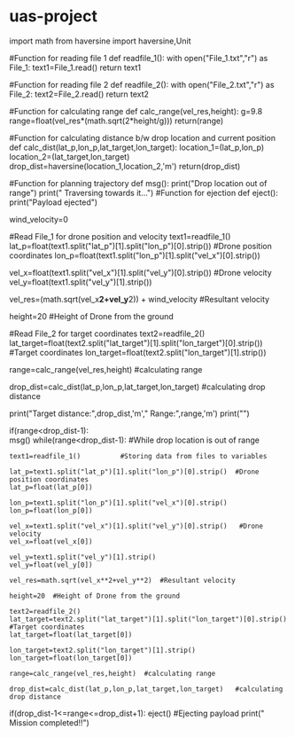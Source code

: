 # uas-project
import math
from haversine import haversine,Unit

#Function for reading file 1
def readfile_1():
 with open("File_1.txt","r") as File_1:
    text1=File_1.read()
 return text1

#Function for reading file 2
def readfile_2():
 with open("File_2.txt","r") as File_2:
    text2=File_2.read() 
 return text2

#Function for calculating range
def calc_range(vel_res,height):
  g=9.8 
  range=float(vel_res*(math.sqrt(2*height/g)))
  return(range)

#Function for calculating distance b/w drop location and current position
def calc_dist(lat_p,lon_p,lat_target,lon_target):
  location_1=(lat_p,lon_p)
  location_2=(lat_target,lon_target)
  drop_dist=haversine(location_1,location_2,'m')
  return(drop_dist)

#Function for planning trajectory
def msg():
  print("Drop location out of range")
  print("  Traversing towards it...")
#Function for ejection
def eject():
  print("Payload ejected")  

wind_velocity=0

#Read File_1 for drone position and velocity
text1=readfile_1()
lat_p=float(text1.split("lat_p")[1].split("lon_p")[0].strip())  #Drone position coordinates
lon_p=float(text1.split("lon_p")[1].split("vel_x")[0].strip())

vel_x=float(text1.split("vel_x")[1].split("vel_y")[0].strip())   #Drone velocity
vel_y=float(text1.split("vel_y")[1].strip())

vel_res=(math.sqrt(vel_x**2+vel_y**2)) + wind_velocity   #Resultant velocity

height=20  #Height of Drone from the ground


#Read File_2 for target coordinates
text2=readfile_2()
lat_target=float(text2.split("lat_target")[1].split("lon_target")[0].strip())  #Target coordinates
lon_target=float(text2.split("lon_target")[1].strip())


range=calc_range(vel_res,height)  #calculating range

drop_dist=calc_dist(lat_p,lon_p,lat_target,lon_target)   #calculating drop distance

print("Target distance:",drop_dist,'m',"     Range:",range,'m')
print("")


if(range<drop_dist-1):  
  msg() 
  while(range<drop_dist-1):   #While drop location is out of range 
 
    text1=readfile_1()          #Storing data from files to variables  
 
    lat_p=text1.split("lat_p")[1].split("lon_p")[0].strip()  #Drone position coordinates
    lat_p=float(lat_p[0]) 

    lon_p=text1.split("lon_p")[1].split("vel_x")[0].strip()
    lon_p=float(lon_p[0])

    vel_x=text1.split("vel_x")[1].split("vel_y")[0].strip()   #Drone velocity
    vel_x=float(vel_x[0])

    vel_y=text1.split("vel_y")[1].strip()
    vel_y=float(vel_y[0])

    vel_res=math.sqrt(vel_x**2+vel_y**2)  #Resultant velocity

    height=20  #Height of Drone from the ground

    text2=readfile_2()
    lat_target=text2.split("lat_target")[1].split("lon_target")[0].strip()  #Target coordinates
    lat_target=float(lat_target[0]) 

    lon_target=text2.split("lon_target")[1].strip()
    lon_target=float(lon_target[0])

    range=calc_range(vel_res,height)  #calculating range
 
    drop_dist=calc_dist(lat_p,lon_p,lat_target,lon_target)   #calculating drop distance

if(drop_dist-1<=range<=drop_dist+1): 
 eject()                         #Ejecting payload
 print("  Mission completed!!") 
